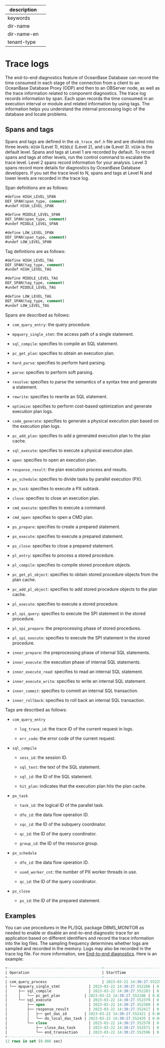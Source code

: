 |description||
|---|---|
|keywords||
|dir-name||
|dir-name-en||
|tenant-type||

# Trace logs

The end-to-end diagnostics feature of OceanBase Database can record the time consumed in each stage of the connection from a client to an OceanBase Database Proxy (ODP) and then to an OBServer node, as well as the trace information related to component diagnostics. The trace log records information by span. Each span records the time consumed in an execution interval or module and related information by using tags. The information helps you understand the internal processing logic of the database and locate problems.

## Spans and tags

Spans and tags are defined in the `ob_trace_def.h` file and are divided into three levels: `HIGH` (Level 1), `MIDDLE` (Level 2), and `LOW` (Level 3). `HIGH` is the default level. Spans and tags at Level 1 are recorded by default. To record spans and tags at other levels, run the control command to escalate the trace level. Level 2 spans record information for your analysis. Level 3 spans record more details for diagnostics by OceanBase Database developers. If you set the trace level to N, spans and tags at Level N and lower levels are recorded in the trace log.

Span definitions are as follows:

```sql
#define HIGH_LEVEL_SPAN
DEF_SPAN(span_type, comment)
#undef HIGH_LEVEL_SPAN

#define MIDDLE_LEVEL_SPAN
DEF_SPAN(span_type, comment)
#undef MIDDLE_LEVEL_SPAN

#define LOW_LEVEL_SPAN
DEF_SPAN(span_type, comment)
#undef LOW_LEVEL_SPAN
```

Tag definitions are as follows:

```sql
#define HIGH_LEVEL_TAG
DEF_SPAN(tag_type, comment)
#undef HIGH_LEVEL_TAG

#define MIDDLE_LEVEL_TAG
DEF_SPAN(tag_type, comment)
#undef MIDDLE_LEVEL_TAG

#define LOW_LEVEL_TAG
DEF_SPAN(tag_type, comment)
#undef LOW_LEVEL_TAG
```

Spans are described as follows:

* `com_query_entry`: the query procedure.

* `mpquery_single_stmt`: the access path of a single statement.

* `sql_compile`: specifies to compile an SQL statement.

* `pc_get_plan`: specifies to obtain an execution plan.

* `hard_parse`: specifies to perform hard parsing.

* `parse`: specifies to perform soft parsing.

* `resolve`: specifies to parse the semantics of a syntax tree and generate a statement.

* `rewrite`: specifies to rewrite an SQL statement.

* `optimize`: specifies to perform cost-based optimization and generate execution plan logs.

* `code_generate`: specifies to generate a physical execution plan based on the execution plan logs.

* `pc_add_plan`: specifies to add a generated execution plan to the plan cache.

* `sql_execute`: specifies to execute a physical execution plan.

* `open`: specifies to open an execution plan.

* `response_result`: the plan execution process and results.

* `px_schedule`: specifies to divide tasks by parallel execution (PX).

* `px_task`: specifies to execute a PX subtask.

* `close`: specifies to close an execution plan.

* `cmd_execute`: specifies to execute a command.

* `cmd_open`: specifies to open a CMD plan.

* `ps_prepare`: specifies to create a prepared statement.

* `ps_execute`: specifies to execute a prepared statement.

* `ps_close`: specifies to close a prepared statement.

* `pl_entry`: specifies to process a stored procedure.

* `pl_compile`: specifies to compile stored procedure objects.

* `pc_get_pl_object`: specifies to obtain stored procedure objects from the plan cache.

* `pc_add_pl_object`: specifies to add stored procedure objects to the plan cache.

* `pl_execute`: specifies to execute a stored procedure.

* `pl_spi_query`: specifies to execute the SPI statement in the stored procedure.

* `pl_spi_prepare`: the preprocessing phase of stored procedures.

* `pl_spi_execute`: specifies to execute the SPI statement in the stored procedure.

* `inner_prepare`: the preprocessing phase of internal SQL statements.

* `inner_execute`: the execution phase of internal SQL statements.

* `inner_execute_read`: specifies to read an internal SQL statement.

* `inner_execute_write`: specifies to write an internal SQL statement.

* `inner_commit`: specifies to commit an internal SQL transaction.

* `inner_rollback`: specifies to roll back an internal SQL transaction.

Tags are described as follows:

* `com_query_entry`

   * `log_trace_id`: the trace ID of the current request in logs.

   * `err_code`: the error code of the current request.

* `sql_compile`

   * `sess_id`: the session ID.

   * `sql_text`: the text of the SQL statement.

   * `sql_id`: the ID of the SQL statement.

   * `hit_plan`: indicates that the execution plan hits the plan cache.

* `px_task`

   * `task_id`: the logical ID of the parallel task.

   * `dfo_id`: the data flow operation ID.

   * `sqc_id`: the ID of the subquery coordinator.

   * `qc_id`: the ID of the query coordinator.

   * `group_id`: the ID of the resource group.

* `px_schedule`

   * `dfo_id`: the data flow operation ID.

   * `used_worker_cnt`: the number of PX worker threads in use.

   * `qc_id`: the ID of the query coordinator.

* `ps_close`

   * `ps_id`: the ID of the prepared statement.

## Examples

You can use procedures in the PL/SQL package DBMS_MONITOR as needed to enable or disable an end-to-end diagnostic trace for an application based on different identifiers and record the trace information into the log files. The sampling frequency determines whether logs are sampled and recorded in the memory. Logs may also be recorded in the trace log file. For more information, see [End-to-end diagnostics](../../../../600.manage/900.daily-inspection/900.full-link-detection/100.full-link-diagnosis-overview.md).
Here is an example:

```sql
+-------------------------------------------+----------------------------+------------+
| Operation                                 | StartTime                  | ElapseTime |
+-------------------------------------------+----------------------------+------------+
| com_query_process                         | 2023-03-22 14:30:27.552259 | 0.405 ms   |
| └── mpquery_single_stmt             | 2023-03-22 14:30:27.552266 | 0.386 ms   |
|     ├── sql_compile                 | 2023-03-22 14:30:27.552283 | 0.083 ms   |
|     │   └── pc_get_plan           | 2023-03-22 14:30:27.552286 | 0.025 ms   |
|     └── sql_execute                 | 2023-03-22 14:30:27.552379 | 0.242 ms   |
|         ├── open                    | 2023-03-22 14:30:27.552380 | 0.024 ms   |
|         ├── response_result         | 2023-03-22 14:30:27.552417 | 0.140 ms   |
|         │   ├── get_das_id        | 2023-03-22 14:30:27.552421 | 0.000 ms   |
|         │   └── do_local_das_task | 2023-03-22 14:30:27.552435 | 0.049 ms   |
|         └── close                   | 2023-03-22 14:30:27.552570 | 0.039 ms   |
|             ├── close_das_task      | 2023-03-22 14:30:27.552571 | 0.012 ms   |
|             └── end_transaction     | 2023-03-22 14:30:27.552596 | 0.003 ms   |
+-------------------------------------------+----------------------------+------------+
12 rows in set (0.006 sec)
```
